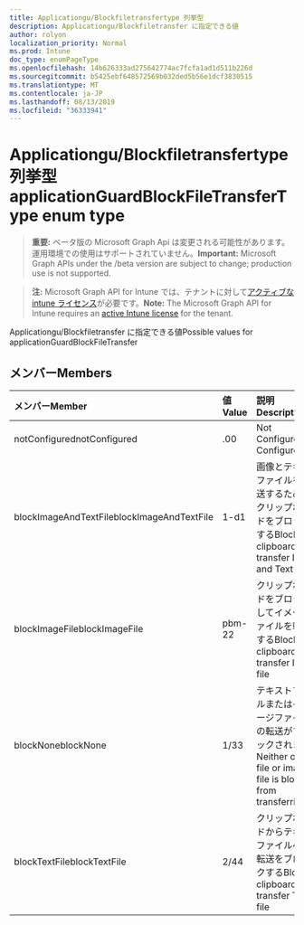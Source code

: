 ```yaml
---
title: Applicationgu/Blockfiletransfertype 列挙型
description: Applicationgu/Blockfiletransfer に指定できる値
author: rolyon
localization_priority: Normal
ms.prod: Intune
doc_type: enumPageType
ms.openlocfilehash: 14b626333ad275642774ac7fcfa1ad1d511b226d
ms.sourcegitcommit: b5425ebf648572569b032ded5b56e1dcf3830515
ms.translationtype: MT
ms.contentlocale: ja-JP
ms.lasthandoff: 08/13/2019
ms.locfileid: "36333941"
---
```

# <a name="applicationguardblockfiletransfertype-enum-type"></a><span data-ttu-id="6e488-103">Applicationgu/Blockfiletransfertype 列挙型</span><span class="sxs-lookup"><span data-stu-id="6e488-103">applicationGuardBlockFileTransferType enum type</span></span>

> <span data-ttu-id="6e488-104">**重要:** ベータ版の Microsoft Graph Api は変更される可能性があります。運用環境での使用はサポートされていません。</span><span class="sxs-lookup"><span data-stu-id="6e488-104">**Important:** Microsoft Graph APIs under the /beta version are subject to change; production use is not supported.</span></span>

> <span data-ttu-id="6e488-105">**注:** Microsoft Graph API for Intune では、テナントに対して[アクティブな intune ライセンス](https://go.microsoft.com/fwlink/?linkid=839381)が必要です。</span><span class="sxs-lookup"><span data-stu-id="6e488-105">**Note:** The Microsoft Graph API for Intune requires an [active Intune license](https://go.microsoft.com/fwlink/?linkid=839381) for the tenant.</span></span>

<span data-ttu-id="6e488-106">Applicationgu/Blockfiletransfer に指定できる値</span><span class="sxs-lookup"><span data-stu-id="6e488-106">Possible values for applicationGuardBlockFileTransfer</span></span>

## <a name="members"></a><span data-ttu-id="6e488-107">メンバー</span><span class="sxs-lookup"><span data-stu-id="6e488-107">Members</span></span>
|<span data-ttu-id="6e488-108">メンバー</span><span class="sxs-lookup"><span data-stu-id="6e488-108">Member</span></span>|<span data-ttu-id="6e488-109">値</span><span class="sxs-lookup"><span data-stu-id="6e488-109">Value</span></span>|<span data-ttu-id="6e488-110">説明</span><span class="sxs-lookup"><span data-stu-id="6e488-110">Description</span></span>|
|:---|:---|:---|
|<span data-ttu-id="6e488-111">notConfigured</span><span class="sxs-lookup"><span data-stu-id="6e488-111">notConfigured</span></span>|<span data-ttu-id="6e488-112">.0</span><span class="sxs-lookup"><span data-stu-id="6e488-112">0</span></span>|<span data-ttu-id="6e488-113">Not Configured</span><span class="sxs-lookup"><span data-stu-id="6e488-113">Not Configured</span></span>|
|<span data-ttu-id="6e488-114">blockImageAndTextFile</span><span class="sxs-lookup"><span data-stu-id="6e488-114">blockImageAndTextFile</span></span>|<span data-ttu-id="6e488-115">1-d</span><span class="sxs-lookup"><span data-stu-id="6e488-115">1</span></span>|<span data-ttu-id="6e488-116">画像とテキストファイルを転送するためのクリップボードをブロックする</span><span class="sxs-lookup"><span data-stu-id="6e488-116">Block clipboard to transfer Image and Text file</span></span>|
|<span data-ttu-id="6e488-117">blockImageFile</span><span class="sxs-lookup"><span data-stu-id="6e488-117">blockImageFile</span></span>|<span data-ttu-id="6e488-118">pbm-2</span><span class="sxs-lookup"><span data-stu-id="6e488-118">2</span></span>|<span data-ttu-id="6e488-119">クリップボードをブロックしてイメージファイルを転送する</span><span class="sxs-lookup"><span data-stu-id="6e488-119">Block clipboard to transfer Image file</span></span>|
|<span data-ttu-id="6e488-120">blockNone</span><span class="sxs-lookup"><span data-stu-id="6e488-120">blockNone</span></span>|<span data-ttu-id="6e488-121">1/3</span><span class="sxs-lookup"><span data-stu-id="6e488-121">3</span></span>|<span data-ttu-id="6e488-122">テキストファイルまたはイメージファイルの転送がブロックされません</span><span class="sxs-lookup"><span data-stu-id="6e488-122">Neither of text file or image file is blocked from transferring</span></span>|
|<span data-ttu-id="6e488-123">blockTextFile</span><span class="sxs-lookup"><span data-stu-id="6e488-123">blockTextFile</span></span>|<span data-ttu-id="6e488-124">2/4</span><span class="sxs-lookup"><span data-stu-id="6e488-124">4</span></span>|<span data-ttu-id="6e488-125">クリップボードからテキストファイルへの転送をブロックする</span><span class="sxs-lookup"><span data-stu-id="6e488-125">Block clipboard to transfer Text file</span></span>|



